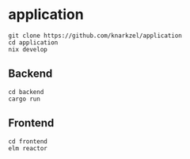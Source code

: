 # application

```
git clone https://github.com/knarkzel/application
cd application
nix develop
```

## Backend

```
cd backend
cargo run
```

## Frontend

```
cd frontend
elm reactor
```

